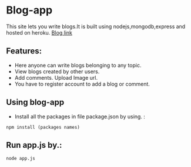# Blog-app
This site lets you write blogs.It is built using nodejs,mongodb,express and hosted on heroku. [Blog link](https://rajatkalsotra.herokuapp.com)
## Features:
- Here anyone can write blogs belonging to any topic.
- View blogs created by other users. 
- Add comments. Upload Image url. 
- You have to register account to add a blog or comment.

## Using blog-app

 - Install all the packages in file package.json by using. :

` npm install (packages names) `

## Run app.js by.:

` node app.js `
